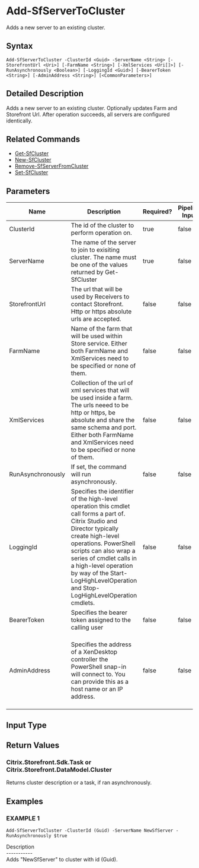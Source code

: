 ﻿# Add-SfServerToCluster

   Adds a new server to an existing cluster.

## Syntax
```
Add-SfServerToCluster -ClusterId <Guid> -ServerName <String> [-StorefrontUrl <Uri>] [-FarmName <String>] [-XmlServices <Uri[]>] [-RunAsynchronously <Boolean>] [-LoggingId <Guid>] [-BearerToken <String>] [-AdminAddress <String>] [<CommonParameters>]
```

## Detailed Description
   Adds a new server to an existing cluster. Optionally updates Farm and Storefront Url. After operation succeeds, all servers are configured identically.

## Related Commands
  * [Get-SfCluster](Get-SfCluster.html)
  * [New-SfCluster](New-SfCluster.html)
  * [Remove-SfServerFromCluster](Remove-SfServerFromCluster.html)
  * [Set-SfCluster](Set-SfCluster.html)
## Parameters

| Name   | Description | Required? | Pipeline Input | Default Value |
| --- | --- | --- | --- | --- |
| ClusterId | The id of the cluster to perform operation on. | true | false |  |
| ServerName | The name of the server to join to exisiting cluster. The name must be one of the values returned by Get-SfCluster | true | false |  |
| StorefrontUrl | The url that will be used by Receivers to contact Storefront. Http or https absolute urls are accepted. | false | false | Server name and http binding. |
| FarmName | Name of the farm that will be used within Store service.  Either both FarmName and XmlServices need to be specified or none of them. | false | false |  |
| XmlServices | Collection of the url of xml services that will be used inside a farm. The urls neeed to be http or https, be absolute and share the same schema and port.  Either both FarmName and XmlServices need to be specified or none of them. | false | false |  |
| RunAsynchronously | If set, the command will run asynchronously. | false | false | false |
| LoggingId | Specifies the identifier of the high-level operation this cmdlet call forms a part of. Citrix Studio and Director typically create high-level operations. PowerShell scripts can also wrap a series of cmdlet calls in a high-level operation by way of the Start-LogHighLevelOperation and Stop-LogHighLevelOperation cmdlets. | false | false |  |
| BearerToken | Specifies the bearer token assigned to the calling user | false | false |  |
| AdminAddress | Specifies the address of a XenDesktop controller the PowerShell snap-in will connect to. You can provide this as a host name or an IP address. | false | false | Localhost. Once a value is provided by any cmdlet, this value becomes the default. |

## Input Type
### 
   
## Return Values
### Citrix.Storefront.Sdk.Task or Citrix.Storefront.DataModel.Cluster
   Returns cluster description or a task, if ran asynchronously.
## Examples

### EXAMPLE 1
```
Add-SfServerToCluster -ClusterId (Guid) -ServerName NewSfServer -RunAsynchronously $true
```
   Description<br>-----------<br>Adds "NewSfServer" to cluster with id (Guid).
